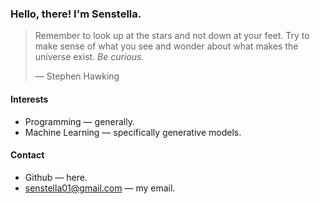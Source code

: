 ### Hello, there! I'm Senstella.

> Remember to look up at the stars and not down at your feet. Try to make sense of what you see and wonder about what makes the universe exist. *Be curious.*
>
> — Stephen Hawking

#### Interests

- Programming — generally.
- Machine Learning — specifically generative models.

#### Contact

- Github — here.
- senstella01@gmail.com — my email.
